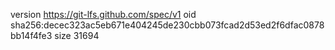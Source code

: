 version https://git-lfs.github.com/spec/v1
oid sha256:decec323ac5eb671e404245de230cbb073fcad2d53ed2f6dfac0878bb14f4fe3
size 31694
